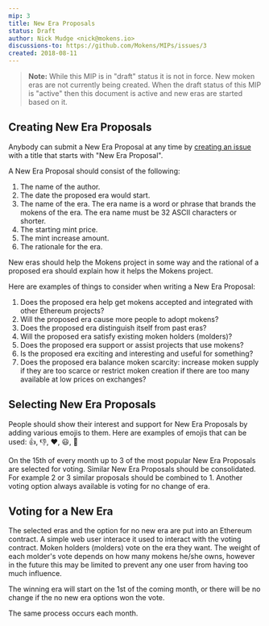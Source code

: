 ```yaml
---
mip: 3
title: New Era Proposals
status: Draft
author: Nick Mudge <nick@mokens.io>
discussions-to: https://github.com/Mokens/MIPs/issues/3
created: 2018-08-11
---
```

> **Note:** While this MIP is in "draft" status it is not in force. New moken eras are not currently being created. When the draft status of this MIP is "active" then this document is active and new eras are started based on it.

## Creating New Era Proposals

Anybody can submit a New Era Proposal at any time by [creating an issue](https://github.com/Mokens/MIPs/issues/new) with a title that starts with "New Era Proposal".

A New Era Proposal should consist of the following:
1. The name of the author.
2. The date the proposed era would start.
3. The name of the era. The era name is a word or phrase that brands the mokens of the era. The era name must be 32 ASCII characters or shorter.
4. The starting mint price.
5. The mint increase amount.
6. The rationale for the era. 

New eras should help the Mokens project in some way and the rational of a proposed era should explain how it helps the Mokens project.   

Here are examples of things to consider when writing a New Era Proposal:
1. Does the proposed era help get mokens accepted and integrated with other Ethereum projects?
2. Will the proposed era cause more people to adopt mokens?
3. Does the proposed era distinguish itself from past eras?
4. Will the proposed era satisfy existing moken holders (molders)?
5. Does the proposed era support or assist projects that use mokens?
6. Is the proposed era exciting and interesting and useful for something?
7. Does the proposed era balance moken scarcity: increase moken supply if they are too scarce or restrict moken creation if there are too many available at low prices on exchanges?

## Selecting New Era Proposals

People should show their interest and support for New Era Proposals by adding various emojis to them. Here are examples of emojis that can be used: :thumbsup:, :thumbsdown:, :heart:, :smiley:, 🎉

On the 15th of every month up to 3 of the most popular New Era Proposals are selected for voting. Similar New Era Proposals should be consolidated. For example 2 or 3 similar proposals should be combined to 1. Another voting option always available is voting for no change of era.

## Voting for a New Era

The selected eras and the option for no new era are put into an Ethereum contract. A simple web user interace it used to interact with the voting contract. Moken holders (molders) vote on the era they want. The weight of each molder's vote depends on how many mokens he/she owns, however in the future this may be limited to prevent any one user from having too much influence.

The winning era will start on the 1st of the coming month, or there will be no change if the no new era options won the vote.

The same process occurs each month.


